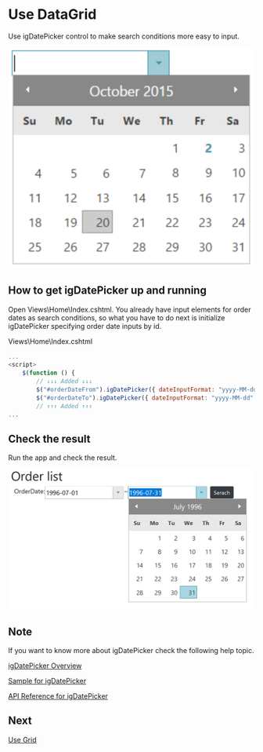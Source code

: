 # Use DataGrid

Use igDatePicker control to make search conditions more easy to input.

![](../assets/03-02-01.png)

## How to get igDatePicker up and running
Open Views\\Home\\Index.cshtml. You already have input elements for order dates as search conditions, so what you have to do next is initialize igDatePicker specifying order date inputs by id. 

Views\\Home\\Index.cshtml

```js
...
<script>
    $(function () {
        // ↓↓↓ Added ↓↓↓
        $("#orderDateFrom").igDatePicker({ dateInputFormat: "yyyy-MM-dd" });
        $("#orderDateTo").igDatePicker({ dateInputFormat: "yyyy-MM-dd" });
        // ↑↑↑ Added ↑↑↑
...
```

## Check the result

Run the app and check the result.

![](../assets/03-02-02.png)

## Note
If you want to know more about igDatePicker check the following help topic.

[igDatePicker Overview](https://www.igniteui.com/help/igdatepicker-overview)

[Sample for igDatePicker](https://www.igniteui.com/editors/date-picker-overview)

[API Reference for igDatePicker](https://www.igniteui.com/help/api/2019.1/ui.igdatepicker)

## Next
[Use Grid](03-03-Use-Grid.md)